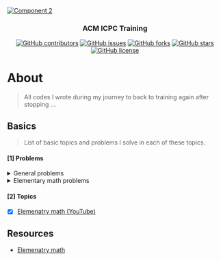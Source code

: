 <p align="center">
  <a href="https://github.com/AbdallahHemdan/CP__Training" rel="noopener">
    
  ![Component 2](https://user-images.githubusercontent.com/40190772/87728748-033bf580-c7c4-11ea-8556-de70424932e3.png)
  
  </a>
</p>

<h3 align="center">ACM ICPC Training</h3>
<div align="center">

[![GitHub contributors](https://img.shields.io/github/contributors/AbdallahHemdan/CP__Training)](https://github.com/AbdallahHemdan/CP__Training/contributors)
[![GitHub issues](https://img.shields.io/github/issues/AbdallahHemdan/CP__Training)](https://github.com/AbdallahHemdan/CP__Training/issues)
[![GitHub forks](https://img.shields.io/github/forks/AbdallahHemdan/CP__Training)](https://github.com/AbdallahHemdan/CP__Training/network)
[![GitHub stars](https://img.shields.io/github/stars/AbdallahHemdan/CP__Training)](https://github.com/AbdallahHemdan/CP__Training/stargazers)
[![GitHub license](https://img.shields.io/github/license/AbdallahHemdan/CP__Training)](https://github.com/AbdallahHemdan/CP__Training/blob/master/LICENSE)


</div>


# About
> All codes I wrote during my journey to back to training again after stopping ...


## Basics 
> List of basic topics and problems I solve in each of these topics.

#### [1] Problems

<details>
  <summary>General problems</summary>

  - [x] CF677-D2-A
  - [x] CF734-D2-A
  - [x] CF791-D2-A
  - [x] CF231-D2-A
  - [x] CF263-D2-A
  - [x] CF405-D2-A
  - [x] CF112-D2-A
  - [x] CF236-D2-A
  - [x] CF59-D2-A
  - [x] CF344-D2-A
  - [x] CF381-D2-A
  - [x] CF266-D2-A
  - [x] CF427-D2-A
  - [x] CF431-D2-A
  
</details> 

<details>
  <summary>Elementary math problems</summary>

  - [x] CF731-D2-A
  - [x] CF268-D2-A
  - [x] CF732-D2-A
  - [x] CF228-D2-A
  - [x] CF265-D2-A
  - [x] CF9-D2-A
  - [x] CF294-D2-A
  - [x] CF709-D2-A
  - [x] CF799-D2-A
  - [x] CF443-D2-A
  - [x] CF71-D2-A
  - [x] CF686-D2-A
  - [x] CF339-D2-A
  - [x] CF490-D2-A
  - [x] CF770-D2-A
</details> 



#### [2] Topics

- [x] [Elemenatry math (YouTube)](https://github.com/AbdallahHemdan/CP__Training/blob/master/1.%20NOTES__Elementary__Math.md)



## Resources

- [Elemenatry math](https://www.youtube.com/watch?v=Syx2qDjj7TE)
